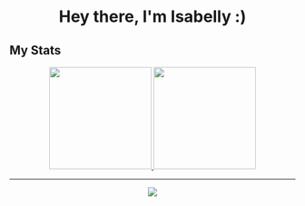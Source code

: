 <h1 align="center">Hey there, I'm Isabelly :)</h1>

## My Stats

<div align="center">
  <a href="https://github.com/61isabelly">
    <img height="180em" src="https://github-readme-stats.vercel.app/api?username=61isabelly&theme=dark&show_icons=true&hide_border=false&count_private=true" />
    <img height="180em" src="https://github-readme-streak-stats.herokuapp.com/?user=61isabelly&theme=dark&hide_border=false" />
  </a>
</div>

---
<p align="center">
  <a href="https://skillicons.dev">
    <img src="https://skillicons.dev/icons?i=git,js,java,py,c,nodejs,mysql,go" />
  </a>
</p>
